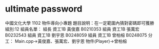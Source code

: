 # ultimate password
中國文化大學 1102 物件導向小專題
題目說明：在一定範圍內猜對密碼即可獲勝
組別:12
組員名單：
組長 資工1B 黃俊嘉 B0210353
組員 資工1B 張萬宏 B0232543
組員 資工1B 劉宇恩 B0248059
組員 資工1B 曾柏榕 B0248075
分工：
Main.cpp->黃俊嘉、張萬宏、劉宇恩
物件(Player)->曾柏榕
